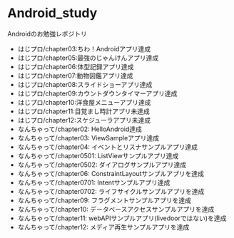 # Android_study
Androidのお勉強レポジトリ  
- はじプロ/chapter03:ちわ！Androidアプリ達成
- はじプロ/chapter05:最強のじゃんけんアプリ達成
- はじプロ/chapter06:体型記録アプリ達成
- はじプロ/chapter07:動物図鑑アプリ達成
- はじプロ/chapter08:スライドショーアプリ達成
- はじプロ/chapter09:カウントダウンタイマーアプリ達成
- はじプロ/chapter10:洋食屋メニューアプリ達成
- はじプロ/chapter11:目覚まし時計アプリ未達成
- はじプロ/chapter12:スケジューラアプリ未達成
- なんちゃって/chapter02: HelloAndroid達成
- なんちゃって/chapter03: ViewSampleアプリ達成
- なんちゃって/chapter04: イベントとリスナサンプルアプリ達成
- なんちゃって/chapter0501: ListViewサンプルアプリ達成
- なんちゃって/chapter0502: ダイアログサンプルアプリ達成
- なんちゃって/chapter06: ConstraintLayoutサンプルアプリを達成
- なんちゃって/chapter0701: Intentサンプルアプリ達成
- なんちゃって/chapter0702: ライフサイクルサンプルアプリを達成
- なんちゃって/chapter09: フラグメントサンプルアプリを達成
- なんちゃって/chapter10: データベースアクセスサンプルアプリを達成
- なんちゃって/chapter11: webAPIサンプルアプリ(livedoorではない)を達成
- なんちゃって/chapter12: メディア再生サンプルアプリを達成
